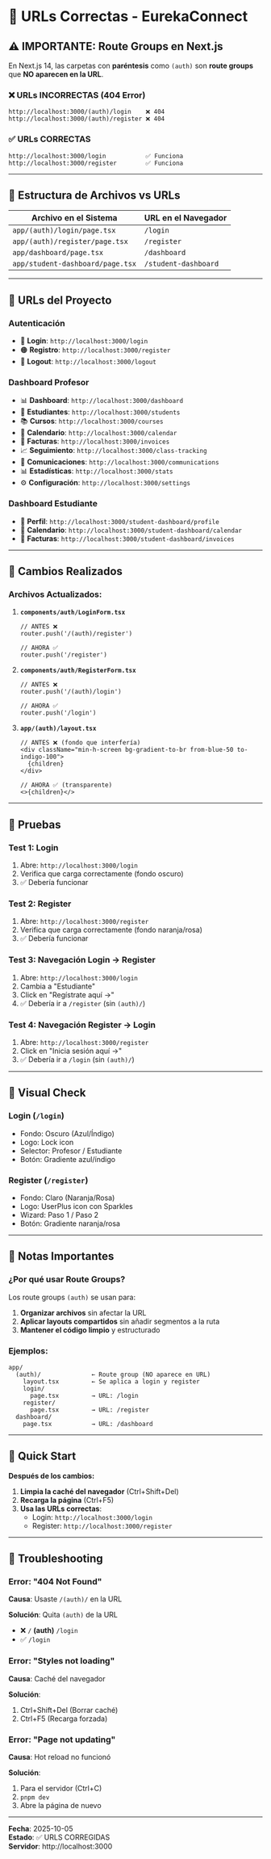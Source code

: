 # 🔗 URLs Correctas - EurekaConnect

## ⚠️ IMPORTANTE: Route Groups en Next.js

En Next.js 14, las carpetas con **paréntesis** como `(auth)` son **route groups** que **NO aparecen en la URL**.

### ❌ URLs INCORRECTAS (404 Error)
```
http://localhost:3000/(auth)/login    ❌ 404
http://localhost:3000/(auth)/register ❌ 404
```

### ✅ URLs CORRECTAS
```
http://localhost:3000/login           ✅ Funciona
http://localhost:3000/register        ✅ Funciona
```

---

## 📁 Estructura de Archivos vs URLs

| Archivo en el Sistema | URL en el Navegador |
|----------------------|---------------------|
| `app/(auth)/login/page.tsx` | `/login` |
| `app/(auth)/register/page.tsx` | `/register` |
| `app/dashboard/page.tsx` | `/dashboard` |
| `app/student-dashboard/page.tsx` | `/student-dashboard` |

---

## 🎯 URLs del Proyecto

### **Autenticación**
- 🔵 **Login**: `http://localhost:3000/login`
- 🟠 **Registro**: `http://localhost:3000/register`
- 🚪 **Logout**: `http://localhost:3000/logout`

### **Dashboard Profesor**
- 📊 **Dashboard**: `http://localhost:3000/dashboard`
- 👥 **Estudiantes**: `http://localhost:3000/students`
- 📚 **Cursos**: `http://localhost:3000/courses`
- 📅 **Calendario**: `http://localhost:3000/calendar`
- 🧾 **Facturas**: `http://localhost:3000/invoices`
- 📈 **Seguimiento**: `http://localhost:3000/class-tracking`
- 💬 **Comunicaciones**: `http://localhost:3000/communications`
- 📊 **Estadísticas**: `http://localhost:3000/stats`
- ⚙️ **Configuración**: `http://localhost:3000/settings`

### **Dashboard Estudiante**
- 👤 **Perfil**: `http://localhost:3000/student-dashboard/profile`
- 📅 **Calendario**: `http://localhost:3000/student-dashboard/calendar`
- 🧾 **Facturas**: `http://localhost:3000/student-dashboard/invoices`

---

## 🔧 Cambios Realizados

### **Archivos Actualizados:**

1. **`components/auth/LoginForm.tsx`**
   ```tsx
   // ANTES ❌
   router.push('/(auth)/register')
   
   // AHORA ✅
   router.push('/register')
   ```

2. **`components/auth/RegisterForm.tsx`**
   ```tsx
   // ANTES ❌
   router.push('/(auth)/login')
   
   // AHORA ✅
   router.push('/login')
   ```

3. **`app/(auth)/layout.tsx`**
   ```tsx
   // ANTES ❌ (fondo que interfería)
   <div className="min-h-screen bg-gradient-to-br from-blue-50 to-indigo-100">
     {children}
   </div>
   
   // AHORA ✅ (transparente)
   <>{children}</>
   ```

---

## 🧪 Pruebas

### **Test 1: Login**
1. Abre: `http://localhost:3000/login`
2. Verifica que carga correctamente (fondo oscuro)
3. ✅ Debería funcionar

### **Test 2: Register**
1. Abre: `http://localhost:3000/register`
2. Verifica que carga correctamente (fondo naranja/rosa)
3. ✅ Debería funcionar

### **Test 3: Navegación Login → Register**
1. Abre: `http://localhost:3000/login`
2. Cambia a "Estudiante"
3. Click en "Regístrate aquí →"
4. ✅ Debería ir a `/register` (sin `(auth)/`)

### **Test 4: Navegación Register → Login**
1. Abre: `http://localhost:3000/register`
2. Click en "Inicia sesión aquí →"
3. ✅ Debería ir a `/login` (sin `(auth)/`)

---

## 🎨 Visual Check

### **Login** (`/login`)
- Fondo: Oscuro (Azul/Índigo)
- Logo: Lock icon
- Selector: Profesor / Estudiante
- Botón: Gradiente azul/índigo

### **Register** (`/register`)
- Fondo: Claro (Naranja/Rosa)
- Logo: UserPlus icon con Sparkles
- Wizard: Paso 1 / Paso 2
- Botón: Gradiente naranja/rosa

---

## 📝 Notas Importantes

### **¿Por qué usar Route Groups?**

Los route groups `(auth)` se usan para:
1. **Organizar archivos** sin afectar la URL
2. **Aplicar layouts compartidos** sin añadir segmentos a la ruta
3. **Mantener el código limpio** y estructurado

### **Ejemplos:**
```
app/
  (auth)/              ← Route group (NO aparece en URL)
    layout.tsx         ← Se aplica a login y register
    login/
      page.tsx         → URL: /login
    register/
      page.tsx         → URL: /register
  dashboard/
    page.tsx           → URL: /dashboard
```

---

## 🚀 Quick Start

**Después de los cambios:**

1. **Limpia la caché del navegador** (Ctrl+Shift+Del)
2. **Recarga la página** (Ctrl+F5)
3. **Usa las URLs correctas**:
   - Login: `http://localhost:3000/login`
   - Register: `http://localhost:3000/register`

---

## 🐛 Troubleshooting

### **Error: "404 Not Found"**

**Causa**: Usaste `/(auth)/` en la URL

**Solución**: Quita `(auth)` de la URL
- ❌ `/` **(auth)** `/login`
- ✅ `/login`

### **Error: "Styles not loading"**

**Causa**: Caché del navegador

**Solución**: 
1. Ctrl+Shift+Del (Borrar caché)
2. Ctrl+F5 (Recarga forzada)

### **Error: "Page not updating"**

**Causa**: Hot reload no funcionó

**Solución**:
1. Para el servidor (Ctrl+C)
2. `pnpm dev`
3. Abre la página de nuevo

---

**Fecha**: 2025-10-05  
**Estado**: ✅ URLS CORREGIDAS  
**Servidor**: http://localhost:3000
